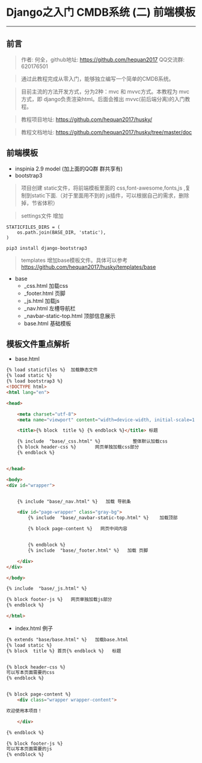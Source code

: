 # Django之入门 CMDB系统  (二) 前端模板
---
## 前言

> 作者: 何全，github地址: https://github.com/hequan2017   QQ交流群: 620176501

> 通过此教程完成从零入门，能够独立编写一个简单的CMDB系统。

> 目前主流的方法开发方式，分为2种：mvc 和 mvvc方式。本教程为 mvc 方式，即 django负责渲染html。后面会推出 mvvc(前后端分离)的入门教程。

> 教程项目地址: https://github.com/hequan2017/husky/

> 教程文档地址: https://github.com/hequan2017/husky/tree/master/doc


## 前端模板

* inspinia 2.9 model (加上面的QQ群 群共享有) 
* bootstrap3



> 项目创建 static文件，将前端模板里面的 css,font-awesome,fonts,js ,复制到static下面.（对于里面用不到的 js插件，可以根据自己的需求，删除掉，节省体积）

> settings文件 增加
```shell script
STATICFILES_DIRS = (
    os.path.join(BASE_DIR, 'static'),
)
```
```shell script
pip3 install django-bootstrap3
```

> templates 增加base模板文件。具体可以参考 https://github.com/hequan2017/husky/templates/base

* base  
    * _css.html     加载css
    * _footer.html    页脚
    * _js.html      加载js
    * _nav.html     左槽导航栏
    * _navbar-static-top.html   顶部信息展示
    * base.html    基础模板

## 模板文件重点解析
* base.html
```html
{% load staticfiles %}  加载静态文件
{% load static %}       
{% load bootstrap3 %}  
<!DOCTYPE html>
<html lang="en">

<head>

    <meta charset="utf-8">
    <meta name="viewport" content="width=device-width, initial-scale=1.0">

    <title>{% block  title %} {% endblock %}</title> 标题

    {% include  "base/_css.html" %}            整体默认加载css
    {% block header-css %}       网页单独加载css部分
    {% endblock %}


</head>

<body>
<div id="wrapper">


    {% include "base/_nav.html" %}   加载 导航条

    <div id="page-wrapper" class="gray-bg">
        {% include  "base/_navbar-static-top.html" %}    加载顶部

        {% block page-content %}   网页中间内容 


        {% endblock %}
        {% include  "base/_footer.html" %}   加载 页脚

    </div>
</div>

</body>

{% include  "base/_js.html" %}  

{% block footer-js %}   网页单独加载js部分
{% endblock %}

</html>


```

* index.html  例子
```html
{% extends "base/base.html" %}   加载base.html 
{% load static %}
{% block  title %} 首页{% endblock %}   标题


{% block header-css %}
可以写本页面需要的css
{% endblock %}


{% block page-content %}
    <div class="wrapper wrapper-content">

欢迎使用本项目！

    </div>

{% endblock %}

{% block footer-js %}
可以写本页面需要的js
{% endblock %}

```
















